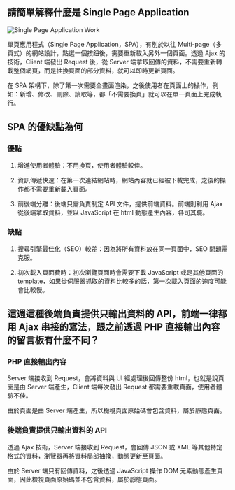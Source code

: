 ## 請簡單解釋什麼是 Single Page Application

![Single Page Application Work](https://www.monocubed.com/wp-content/uploads/2020/10/How-does-Single-Page-Application-Works.jpg)

單頁應用程式（Single Page Application，SPA），有別於以往 Multi-page（多頁式）的網站設計，點選一個按鈕後，需要重新載入另外一個頁面。透過 Ajax 的技術，Client 端發出 Request 後，從 Server 端拿取回傳的資料，不需要重新轉載整個網頁，而是抽換頁面的部分資料，就可以即時更新頁面。

在 SPA 架構下，除了第一次需要全畫面渲染，之後使用者在頁面上的操作，例如：新增、修改、刪除、讀取等，都「不需要換頁」就可以在單一頁面上完成執行。

## SPA 的優缺點為何

### 優點

1. 增進使用者體驗：不用換頁，使用者體驗較佳。

2. 資訊傳遞快速：在第一次連結網站時，網站內容就已經被下載完成，之後的操作都不需要重新載入頁面。

3. 前後端分離：後端只需負責制定 API 文件，提供前端資料。前端則利用 Ajax 從後端拿取資料，並以 JavaScript 在 html 動態產生內容，各司其職。

### 缺點

1. 搜尋引擎最佳化（SEO）較差：因為將所有資料放在同一頁面中，SEO 問題需克服。

2. 初次載入頁面費時：初次瀏覽頁面時會需要下載 JavaScript 或是其他頁面的 template，如果從伺服器抓取的資料比較多的話，第一次載入頁面的速度可能會比較慢。

## 這週這種後端負責提供只輸出資料的 API，前端一律都用 Ajax 串接的寫法，跟之前透過 PHP 直接輸出內容的留言板有什麼不同？

### PHP 直接輸出內容

Server 端接收到 Request，會將資料與 UI 經處理後回傳整份 html，也就是說頁面是由 Server 端產生，Client 端每次發出 Request 都需要重載頁面，使用者體驗不佳。

由於頁面是由 Server 端產生，所以檢視頁面原始碼會包含資料，屬於靜態頁面。

### 後端負責提供只輸出資料的 API

透過 Ajax 技術，Server 端接收到 Request，會回傳 JSON 或 XML 等其他特定格式的資料，瀏覽器再將資料局部抽換，動態更新至頁面。

由於 Server 端只有回傳資料，之後透過 JavaScript 操作 DOM 元素動態產生頁面，因此檢視頁面原始碼並不包含資料，屬於靜態頁面。